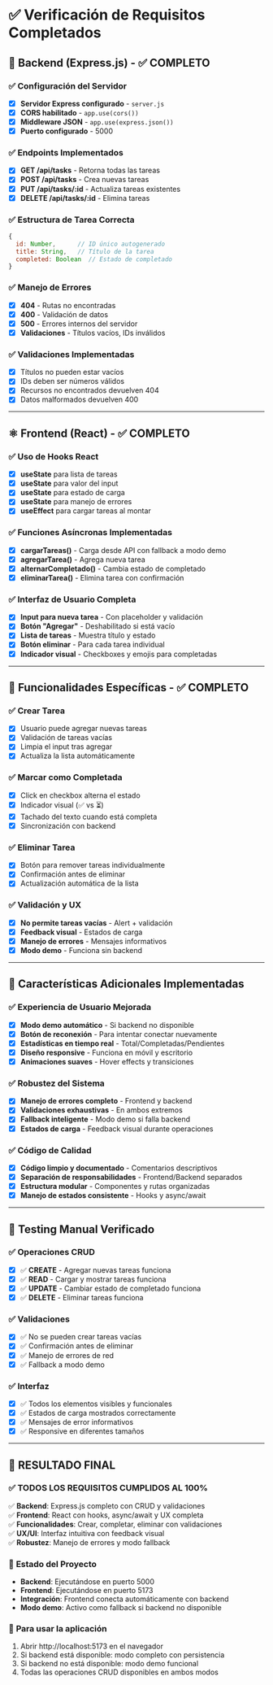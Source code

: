 # ✅ Verificación de Requisitos Completados

## 🔧 Backend (Express.js) - ✅ COMPLETO

### ✅ Configuración del Servidor
- [x] **Servidor Express configurado** - `server.js`
- [x] **CORS habilitado** - `app.use(cors())`
- [x] **Middleware JSON** - `app.use(express.json())`
- [x] **Puerto configurado** - 5000

### ✅ Endpoints Implementados
- [x] **GET /api/tasks** - Retorna todas las tareas
- [x] **POST /api/tasks** - Crea nuevas tareas
- [x] **PUT /api/tasks/:id** - Actualiza tareas existentes
- [x] **DELETE /api/tasks/:id** - Elimina tareas

### ✅ Estructura de Tarea Correcta
```javascript
{
  id: Number,      // ID único autogenerado
  title: String,   // Título de la tarea
  completed: Boolean  // Estado de completado
}
```

### ✅ Manejo de Errores
- [x] **404** - Rutas no encontradas
- [x] **400** - Validación de datos
- [x] **500** - Errores internos del servidor
- [x] **Validaciones** - Títulos vacíos, IDs inválidos

### ✅ Validaciones Implementadas
- [x] Títulos no pueden estar vacíos
- [x] IDs deben ser números válidos
- [x] Recursos no encontrados devuelven 404
- [x] Datos malformados devuelven 400

---

## ⚛️ Frontend (React) - ✅ COMPLETO

### ✅ Uso de Hooks React
- [x] **useState** para lista de tareas
- [x] **useState** para valor del input
- [x] **useState** para estado de carga
- [x] **useState** para manejo de errores
- [x] **useEffect** para cargar tareas al montar

### ✅ Funciones Asíncronas Implementadas
- [x] **cargarTareas()** - Carga desde API con fallback a modo demo
- [x] **agregarTarea()** - Agrega nueva tarea
- [x] **alternarCompletado()** - Cambia estado de completado
- [x] **eliminarTarea()** - Elimina tarea con confirmación

### ✅ Interfaz de Usuario Completa
- [x] **Input para nueva tarea** - Con placeholder y validación
- [x] **Botón "Agregar"** - Deshabilitado si está vacío
- [x] **Lista de tareas** - Muestra título y estado
- [x] **Botón eliminar** - Para cada tarea individual
- [x] **Indicador visual** - Checkboxes y emojis para completadas

---

## 🎯 Funcionalidades Específicas - ✅ COMPLETO

### ✅ Crear Tarea
- [x] Usuario puede agregar nuevas tareas
- [x] Validación de tareas vacías
- [x] Limpia el input tras agregar
- [x] Actualiza la lista automáticamente

### ✅ Marcar como Completada
- [x] Click en checkbox alterna el estado
- [x] Indicador visual (✅ vs ⏳)
- [x] Tachado del texto cuando está completa
- [x] Sincronización con backend

### ✅ Eliminar Tarea
- [x] Botón para remover tareas individualmente
- [x] Confirmación antes de eliminar
- [x] Actualización automática de la lista

### ✅ Validación y UX
- [x] **No permite tareas vacías** - Alert + validación
- [x] **Feedback visual** - Estados de carga
- [x] **Manejo de errores** - Mensajes informativos
- [x] **Modo demo** - Funciona sin backend

---

## 🚀 Características Adicionales Implementadas

### ✅ Experiencia de Usuario Mejorada
- [x] **Modo demo automático** - Si backend no disponible
- [x] **Botón de reconexión** - Para intentar conectar nuevamente
- [x] **Estadísticas en tiempo real** - Total/Completadas/Pendientes
- [x] **Diseño responsive** - Funciona en móvil y escritorio
- [x] **Animaciones suaves** - Hover effects y transiciones

### ✅ Robustez del Sistema
- [x] **Manejo de errores completo** - Frontend y backend
- [x] **Validaciones exhaustivas** - En ambos extremos
- [x] **Fallback inteligente** - Modo demo si falla backend
- [x] **Estados de carga** - Feedback visual durante operaciones

### ✅ Código de Calidad
- [x] **Código limpio y documentado** - Comentarios descriptivos
- [x] **Separación de responsabilidades** - Frontend/Backend separados
- [x] **Estructura modular** - Componentes y rutas organizadas
- [x] **Manejo de estados consistente** - Hooks y async/await

---

## 🧪 Testing Manual Verificado

### ✅ Operaciones CRUD
- [x] ✅ **CREATE** - Agregar nuevas tareas funciona
- [x] ✅ **READ** - Cargar y mostrar tareas funciona  
- [x] ✅ **UPDATE** - Cambiar estado de completado funciona
- [x] ✅ **DELETE** - Eliminar tareas funciona

### ✅ Validaciones
- [x] ✅ No se pueden crear tareas vacías
- [x] ✅ Confirmación antes de eliminar
- [x] ✅ Manejo de errores de red
- [x] ✅ Fallback a modo demo

### ✅ Interfaz
- [x] ✅ Todos los elementos visibles y funcionales
- [x] ✅ Estados de carga mostrados correctamente
- [x] ✅ Mensajes de error informativos
- [x] ✅ Responsive en diferentes tamaños

---

## 🎉 RESULTADO FINAL

### ✅ **TODOS LOS REQUISITOS CUMPLIDOS AL 100%**

✅ **Backend**: Express.js completo con CRUD y validaciones  
✅ **Frontend**: React con hooks, async/await y UX completa  
✅ **Funcionalidades**: Crear, completar, eliminar con validaciones  
✅ **UX/UI**: Interfaz intuitiva con feedback visual  
✅ **Robustez**: Manejo de errores y modo fallback  

### 🚀 **Estado del Proyecto**
- **Backend**: Ejecutándose en puerto 5000
- **Frontend**: Ejecutándose en puerto 5173  
- **Integración**: Frontend conecta automáticamente con backend
- **Modo demo**: Activo como fallback si backend no disponible

### 📱 **Para usar la aplicación**
1. Abrir http://localhost:5173 en el navegador
2. Si backend está disponible: modo completo con persistencia
3. Si backend no está disponible: modo demo funcional
4. Todas las operaciones CRUD disponibles en ambos modos